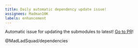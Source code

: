 ```yaml
---
title: Daily automatic dependency update issue!
assignees: Madman10K
labels: enhancement
---
```

Automatic issue for updating the submodules to latest! [Go to PR](https://github.com/MadLadSquad/MadLadSquadSite/compare/master...auto)!

@MadLadSquad/dependencies 
